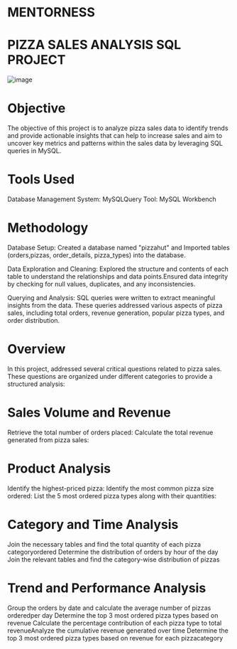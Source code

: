# MENTORNESS

# PIZZA SALES ANALYSIS SQL PROJECT


![image](https://github.com/user-attachments/assets/0a9bdda8-316c-4975-a2f0-9150d22caddc)



# Objective 
The objective of this project is to analyze pizza sales data to identify trends and provide actionable insights that can help to increase sales and aim to uncover key metrics and patterns within the sales data by leveraging SQL queries in MySQL. 

# Tools Used 
Database Management System: MySQLQuery 
Tool: MySQL Workbench 

# Methodology 
Database Setup: 
Created a database named "pizzahut" and Imported tables (orders,pizzas, 
order_details, pizza_types) into the database.

Data Exploration and Cleaning: 
Explored the structure and contents of each table to understand the relationships and 
data points.Ensured data integrity by checking for null values, duplicates, and any 
inconsistencies. 

Querying and Analysis: 
SQL queries were written to extract meaningful insights from the data. These queries 
addressed various aspects of pizza sales, including total orders, revenue generation, 
popular pizza types, and order distribution. 

# Overview 
In this project, addressed several critical questions related to pizza sales. These 
questions are organized under different categories to provide a structured 
analysis: 

# Sales Volume and Revenue 
Retrieve the total number of orders placed: 
Calculate the total revenue generated from pizza sales: 

# Product Analysis 
Identify the highest-priced pizza: 
Identify the most common pizza size ordered: 
List the 5 most ordered pizza types along with their quantities: 

# Category and Time Analysis 
Join the necessary tables and find the total quantity of each pizza categoryordered 
Determine the distribution of orders by hour of the day 
Join the relevant tables and find the category-wise distribution of pizzas 

# Trend and Performance Analysis 
Group the orders by date and calculate the average number of pizzas orderedper day 
Determine the top 3 most ordered pizza types based on revenue 
Calculate the percentage contribution of each pizza type to total revenueAnalyze the 
cumulative revenue generated over time 
Determine the top 3 most ordered pizza types based on revenue for each pizzacategory
